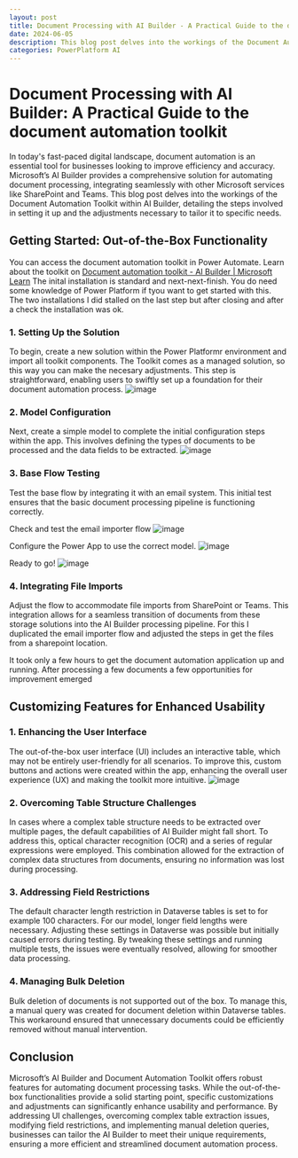 ```yaml
---
layout: post
title: Document Processing with AI Builder - A Practical Guide to the document automation toolkit
date: 2024-06-05
description: This blog post delves into the workings of the Document Automation Toolkit within AI Builder, detailing the steps involved in setting it up and the adjustments necessary to tailor it to specific needs.
categories: PowerPlatform AI
---
```


# Document Processing with AI Builder: A Practical Guide to the document automation toolkit

In today's fast-paced digital landscape, document automation is an essential tool for businesses looking to improve efficiency and accuracy. Microsoft’s AI Builder provides a comprehensive solution for automating document processing, integrating seamlessly with other Microsoft services like SharePoint and Teams. This blog post delves into the workings of the Document Automation Toolkit within AI Builder, detailing the steps involved in setting it up and the adjustments necessary to tailor it to specific needs.

## Getting Started: Out-of-the-Box Functionality
You can access the document automation toolkit in Power Automate. Learn about the toolkit on [Document automation toolkit - AI Builder | Microsoft Learn](https://learn.microsoft.com/en-us/ai-builder/doc-automation) 
The inital installation is standard and next-next-finish. You do need some knowledge of Power Platform if tyou want to get started with this.  
The two installations I did stalled on the last step but after closing and after a check the installation was ok. 

### 1. Setting Up the Solution
To begin, create a new solution within the Power Platformr environment and import all toolkit components. The Toolkit comes as a managed solution, so this way you can make the necesary adjustments. This step is straightforward, enabling users to swiftly set up a foundation for their document automation process.
![image](https://github.com/dva81/dva81.github.io/assets/65031840/6f6d19a2-4ba8-48f5-b961-6a53b5bc43bf)

### 2. Model Configuration
Next, create a simple model to complete the initial configuration steps within the app. This involves defining the types of documents to be processed and the data fields to be extracted.
![image](https://github.com/dva81/dva81.github.io/assets/65031840/9eb347fd-6b54-44da-833c-067df788d422)

### 3. Base Flow Testing
Test the base flow by integrating it with an email system. This initial test ensures that the basic document processing pipeline is functioning correctly.

Check and test the email importer flow
![image](https://github.com/dva81/dva81.github.io/assets/65031840/70e4aa74-1942-475f-8547-48d6892ab21c)

Configure the Power App to use the correct model. 
![image](https://github.com/dva81/dva81.github.io/assets/65031840/4d4fd77b-46be-4219-9fa6-5b3ecc7425d4)

Ready to go!
![image](https://github.com/dva81/dva81.github.io/assets/65031840/6b63ee00-ae52-4057-967d-47efda211e02)



### 4. Integrating File Imports
Adjust the flow to accommodate file imports from SharePoint or Teams. This integration allows for a seamless transition of documents from these storage solutions into the AI Builder processing pipeline.
For this I duplicated the email importer flow and adjusted the steps in get the files from a sharepoint location. 

It took only a few hours to get the document automation application up and running. After processing a few documents a few opportunities for improvement emerged 

## Customizing Features for Enhanced Usability

### 1. Enhancing the User Interface
The out-of-the-box user interface (UI) includes an interactive table, which may not be entirely user-friendly for all scenarios. To improve this, custom buttons and actions were created within the app, enhancing the overall user experience (UX) and making the toolkit more intuitive.
![image](https://github.com/dva81/dva81.github.io/assets/65031840/22280ec1-a86a-48e5-9f5a-f66a4463c785)

### 2. Overcoming Table Structure Challenges
In cases where a complex table structure needs to be extracted over multiple pages, the default capabilities of AI Builder might fall short. To address this, optical character recognition (OCR) and a series of regular expressions were employed. This combination allowed for the extraction of complex data structures from documents, ensuring no information was lost during processing.

### 3. Addressing Field Restrictions
The default character length restriction in Dataverse tables is set to for example 100 characters. For our model, longer field lengths were necessary. Adjusting these settings in Dataverse was possible but initially caused errors during testing. By tweaking these settings and running multiple tests, the issues were eventually resolved, allowing for smoother data processing.

### 4. Managing Bulk Deletion
Bulk deletion of documents is not supported out of the box. To manage this, a manual query was created for document deletion within Dataverse tables. This workaround ensured that unnecessary documents could be efficiently removed without manual intervention.

## Conclusion

Microsoft’s AI Builder and Document Automation Toolkit offers robust features for automating document processing tasks. While the out-of-the-box functionalities provide a solid starting point, specific customizations and adjustments can significantly enhance usability and performance. By addressing UI challenges, overcoming complex table extraction issues, modifying field restrictions, and implementing manual deletion queries, businesses can tailor the AI Builder to meet their unique requirements, ensuring a more efficient and streamlined document automation process.

